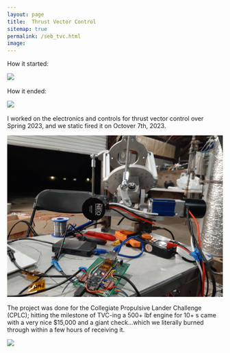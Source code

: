 ```yaml
---
layout: page
title:  Thrust Vector Control
sitemap: true
permalink: /seb_tvc.html
image: 
---
```


How it started: 

<img src="/images/posts/seb/tvc/TVC_supernode.gif">

How it ended: 

<img src="/images/posts/seb/tvc/TVC_hotfire1.gif">

I worked on the electronics and controls for thrust vector control over Spring 2023, and we static fired it on Octover 7th, 2023. 

<img src="/images/posts/seb/tvc/tvc_testing.jpg">

The project was done for the Collegiate Propulsive Lander Challenge (CPLC); hitting the milestone of TVC-ing a 500+ lbf engine for 10+ s came with a very nice $15,000 and a giant check...which we literally burned through within a few hours of receiving it. 

<img src="/images/posts/seb/tvc/Burn2_Drone.gif">



